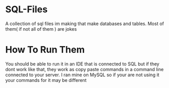 # SQL-Files
A collection of sql files im making that make databases and tables. Most of them( if not all of them ) are jokes
# How To Run Them
You should be able to run it in an IDE that is connected to SQL but if they dont work like that, they work as copy paste commands in a command line connected to your server.
I ran mine on MySQL so if your are not using it your commands for it may be different
